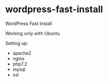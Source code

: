 # wordpress-fast-install
WordPress Fast Install

Working only with Ubuntu

Setting up:
- apache2
- nginx
- php7.2
- mysql
- ssl
